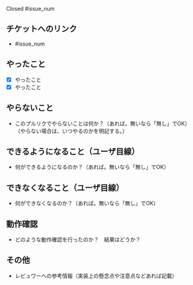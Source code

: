 Closed #issue_num

## チケットへのリンク

- #issue_num

## やったこと

- [x] やったこと
- [x] やったこと

## やらないこと

- このプルリクでやらないことは何か？（あれば。無いなら「無し」でOK）（やらない場合は、いつやるのかを明記する。）

## できるようになること（ユーザ目線）

- 何ができるようになるのか？（あれば。無いなら「無し」でOK）

## できなくなること（ユーザ目線）

- 何ができなくなるのか？（あれば。無いなら「無し」でOK）

## 動作確認

- どのような動作確認を行ったのか？　結果はどうか？

## その他

- レビュワーへの参考情報（実装上の懸念点や注意点などあれば記載）
